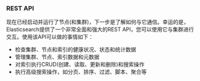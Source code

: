 ### REST API
现在已经启动并运行了节点(和集群)，下一步是了解如何与它通信。幸运的是，Elasticsearch提供了一个非常全面和强大的REST API，您可以使用它与集群进行交互。使用该API可以做的事情如下：

* 检查集群、节点和索引的健康状况、状态和统计数据
* 管理集群、节点、索引数据和元数据
* 对索引执行CRUD(创建、读取、更新和删除)和搜索操作
* 执行高级搜索操作，如分页、排序、过滤、脚本、聚合等
